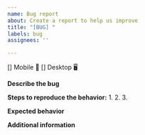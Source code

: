 ```yaml
---
name: Bug report
about: Create a report to help us improve
title: "[BUG] "
labels: bug
assignees: ''

---
```


<!-- Add an 'x' between the square brackets to create a checkmark: [x] -->
[] Mobile 📱
[] Desktop 🖥

**Describe the bug**


**Steps to reproduce the behavior:**
1. 
2. 
3. 

**Expected behavior**


**Additional information**
